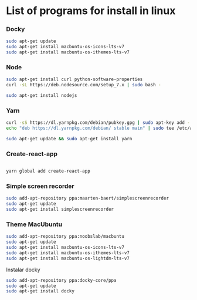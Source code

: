 # List of programs for install in linux

### Docky

```sh
sudo apt-get update
sudo apt-get install macbuntu-os-icons-lts-v7
sudo apt-get install macbuntu-os-ithemes-lts-v7
```

### Node

```sh
sudo apt-get install curl python-software-properties
curl -sL https://deb.nodesource.com/setup_7.x | sudo bash -

sudo apt-get install nodejs

```

### Yarn

```sh
curl -sS https://dl.yarnpkg.com/debian/pubkey.gpg | sudo apt-key add -
echo "deb https://dl.yarnpkg.com/debian/ stable main" | sudo tee /etc/apt/sources.list.d/yarn.list

sudo apt-get update && sudo apt-get install yarn

```

### Create-react-app

```sh

yarn global add create-react-app

```

### Simple screen recorder

```sh
sudo add-apt-repository ppa:maarten-baert/simplescreenrecorder
sudo apt-get update
sudo apt-get install simplescreenrecorder
```

### Theme MacUbuntu

```sh
sudo add-apt-repository ppa:noobslab/macbuntu
sudo apt-get update
sudo apt-get install macbuntu-os-icons-lts-v7
sudo apt-get install macbuntu-os-ithemes-lts-v7
sudo apt-get install macbuntu-os-lightdm-lts-v7
```

Instalar docky

```sh
sudo add-apt-repository ppa:docky-core/ppa
sudo apt-get update
sudo apt-get install docky
```

